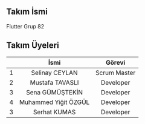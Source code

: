 ## Takım İsmi
Flutter Grup 82

## Takım Üyeleri

|         |    İsmi     |    Görevi    |
|------   | :----------: | :----------: |
| 1 | Selinay CEYLAN | Scrum Master |
| 2 | Mustafa TAVASLI | Developer |
| 3 | Sena GÜMÜŞTEKİN | Developer |
| 4 | Muhammed Yiğit ÖZGÜL | Developer |
| 3 | Serhat KUMAS  | Developer |
